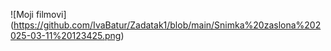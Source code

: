 ![Moji filmovi] (https://github.com/IvaBatur/Zadatak1/blob/main/Snimka%20zaslona%202025-03-11%20123425.png)
